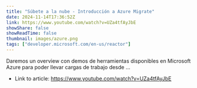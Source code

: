 ```yaml
---
title: "Súbete a la nube - Introducción a Azure Migrate"
date: 2024-11-14T17:36:52Z
link: https://www.youtube.com/watch?v=UZa4tfAyJbE
showShare: false
showReadTime: false
thumbnail: images/azure.png
tags: ["developer.microsoft.com/en-us/reactor"]
---
```

Daremos un overview con demos de herramientas disponibles en Microsoft Azure para poder llevar cargas de trabajo desde ...

- Link to article: https://www.youtube.com/watch?v=UZa4tfAyJbE